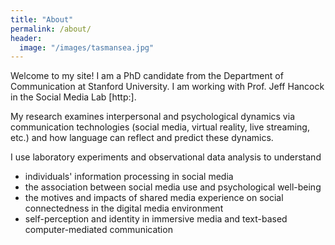 ```yaml
---
title: "About"
permalink: /about/
header:
  image: "/images/tasmansea.jpg"
---
```

Welcome to my site! I am a PhD candidate from the Department of Communication at Stanford University. I am working with Prof. Jeff Hancock in the Social Media Lab [http:]. 

My research examines interpersonal and psychological dynamics via communication technologies (social media, virtual reality, live streaming, etc.) and how language can reflect and predict these dynamics. 

I use laboratory experiments and observational data analysis to understand 
* individuals' information processing in social media 
* the association between social media use and psychological well-being
* the motives and impacts of shared media experience on social connectedness in the digital media environment 
* self-perception and identity in immersive media and text-based computer-mediated communication 